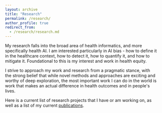 ```yaml
---
layout: archive
title: "Research"
permalink: /research/
author_profile: true
redirect_from: 
  - /research/research.md
---
```


My research falls into the broad area of health informatics, and more specifically health AI. I am interested particularly in AI bias - how to define it in the healthcare context, how to detect it, how to quantify it, and how to mitigate it. Foundational to this is my interest and work in health equity.

I strive to approach my work and research from a pragmatic stance, with the strong belief that while novel methods and approaches are exciting and worthy of deep exploration, the most important work I can do in the world is work that makes an actual difference in health outcomes and in people's lives. 

Here is a current list of research projects that I have or am working on, as well as a list of my current [publications](/publications.md).